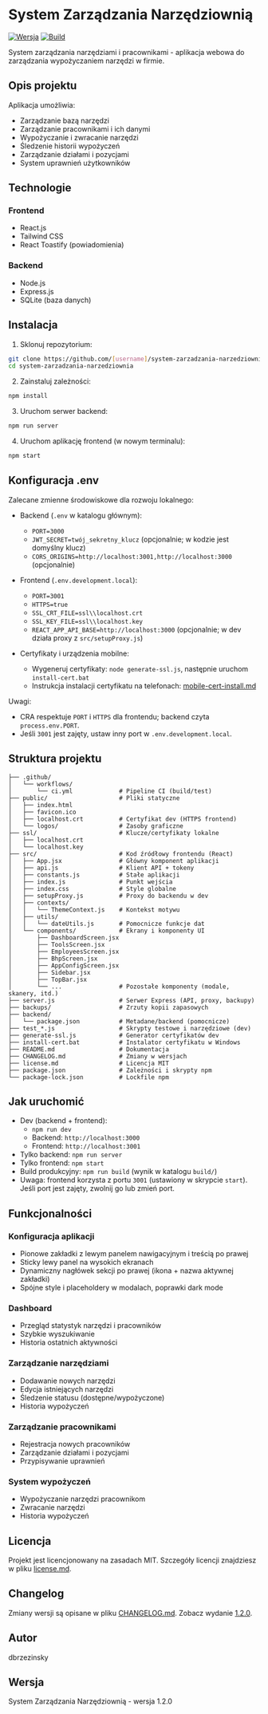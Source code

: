 # System Zarządzania Narzędziownią

[![Wersja](https://img.shields.io/badge/version-1.2.0-blue)](https://github.com/RexEtImperator/system-zarzadzania-narzedziownia/releases/tag/1.2.0)
[![Build](https://github.com/RexEtImperator/system-zarzadzania-narzedziownia/actions/workflows/ci.yml/badge.svg?branch=main)](https://github.com/RexEtImperator/system-zarzadzania-narzedziownia/actions/workflows/ci.yml)

System zarządzania narzędziami i pracownikami - aplikacja webowa do zarządzania wypożyczaniem narzędzi w firmie.

## Opis projektu

Aplikacja umożliwia:
- Zarządzanie bazą narzędzi
- Zarządzanie pracownikami i ich danymi
- Wypożyczanie i zwracanie narzędzi
- Śledzenie historii wypożyczeń
- Zarządzanie działami i pozycjami
- System uprawnień użytkowników

## Technologie

### Frontend
- React.js
- Tailwind CSS
- React Toastify (powiadomienia)

### Backend
- Node.js
- Express.js
- SQLite (baza danych)

## Instalacja

1. Sklonuj repozytorium:
```bash
git clone https://github.com/[username]/system-zarzadzania-narzedziownia.git
cd system-zarzadzania-narzedziownia
```

2. Zainstaluj zależności:
```bash
npm install
```

3. Uruchom serwer backend:
```bash
npm run server
```

4. Uruchom aplikację frontend (w nowym terminalu):
```bash
npm start
```

## Konfiguracja .env

Zalecane zmienne środowiskowe dla rozwoju lokalnego:

- Backend (`.env` w katalogu głównym):
  - `PORT=3000`
  - `JWT_SECRET=twój_sekretny_klucz` (opcjonalnie; w kodzie jest domyślny klucz)
  - `CORS_ORIGINS=http://localhost:3001,http://localhost:3000` (opcjonalnie)

- Frontend (`.env.development.local`):
  - `PORT=3001`
  - `HTTPS=true`
  - `SSL_CRT_FILE=ssl\\localhost.crt`
  - `SSL_KEY_FILE=ssl\\localhost.key`
  - `REACT_APP_API_BASE=http://localhost:3000` (opcjonalnie; w dev działa proxy z `src/setupProxy.js`)

- Certyfikaty i urządzenia mobilne:
  - Wygeneruj certyfikaty: `node generate-ssl.js`, następnie uruchom `install-cert.bat`
  - Instrukcja instalacji certyfikatu na telefonach: [mobile-cert-install.md](mobile-cert-install.md)

Uwagi:
- CRA respektuje `PORT` i `HTTPS` dla frontendu; backend czyta `process.env.PORT`.
- Jeśli `3001` jest zajęty, ustaw inny port w `.env.development.local`.

## Struktura projektu

```
├── .github/
│   └── workflows/
│       └── ci.yml             # Pipeline CI (build/test)
├── public/                    # Pliki statyczne
│   ├── index.html
│   ├── favicon.ico
│   ├── localhost.crt          # Certyfikat dev (HTTPS frontend)
│   └── logos/                 # Zasoby graficzne
├── ssl/                       # Klucze/certyfikaty lokalne
│   ├── localhost.crt
│   └── localhost.key
├── src/                       # Kod źródłowy frontendu (React)
│   ├── App.jsx                # Główny komponent aplikacji
│   ├── api.js                 # Klient API + tokeny
│   ├── constants.js           # Stałe aplikacji
│   ├── index.js               # Punkt wejścia
│   ├── index.css              # Style globalne
│   ├── setupProxy.js          # Proxy do backendu w dev
│   ├── contexts/
│   │   └── ThemeContext.js    # Kontekst motywu
│   ├── utils/
│   │   └── dateUtils.js       # Pomocnicze funkcje dat
│   └── components/            # Ekrany i komponenty UI
│       ├── DashboardScreen.jsx
│       ├── ToolsScreen.jsx
│       ├── EmployeesScreen.jsx
│       ├── BhpScreen.jsx
│       ├── AppConfigScreen.jsx
│       ├── Sidebar.jsx
│       ├── TopBar.jsx
│       └── ...                # Pozostałe komponenty (modale, skanery, itd.)
├── server.js                  # Serwer Express (API, proxy, backupy)
├── backups/                   # Zrzuty kopii zapasowych
├── backend/
│   └── package.json           # Metadane/backend (pomocnicze)
├── test_*.js                  # Skrypty testowe i narzędziowe (dev)
├── generate-ssl.js            # Generator certyfikatów dev
├── install-cert.bat           # Instalator certyfikatu w Windows
├── README.md                  # Dokumentacja
├── CHANGELOG.md               # Zmiany w wersjach
├── license.md                 # Licencja MIT
├── package.json               # Zależności i skrypty npm
└── package-lock.json          # Lockfile npm
```

## Jak uruchomić

- Dev (backend + frontend):
  - `npm run dev`
  - Backend: `http://localhost:3000`
  - Frontend: `http://localhost:3001`
- Tylko backend: `npm run server`
- Tylko frontend: `npm start`
- Build produkcyjny: `npm run build` (wynik w katalogu `build/`)
- Uwaga: frontend korzysta z portu `3001` (ustawiony w skrypcie `start`). Jeśli port jest zajęty, zwolnij go lub zmień port.

## Funkcjonalności

### Konfiguracja aplikacji
- Pionowe zakładki z lewym panelem nawigacyjnym i treścią po prawej
- Sticky lewy panel na wysokich ekranach
- Dynamiczny nagłówek sekcji po prawej (ikona + nazwa aktywnej zakładki)
- Spójne style i placeholdery w modalach, poprawki dark mode

### Dashboard
- Przegląd statystyk narzędzi i pracowników
- Szybkie wyszukiwanie
- Historia ostatnich aktywności

### Zarządzanie narzędziami
- Dodawanie nowych narzędzi
- Edycja istniejących narzędzi
- Śledzenie statusu (dostępne/wypożyczone)
- Historia wypożyczeń

### Zarządzanie pracownikami
- Rejestracja nowych pracowników
- Zarządzanie działami i pozycjami
- Przypisywanie uprawnień

### System wypożyczeń
- Wypożyczanie narzędzi pracownikom
- Zwracanie narzędzi
- Historia wypożyczeń

## Licencja

Projekt jest licencjonowany na zasadach MIT. Szczegóły licencji znajdziesz w pliku [license.md](license.md).

## Changelog

Zmiany wersji są opisane w pliku [CHANGELOG.md](CHANGELOG.md). Zobacz wydanie [1.2.0](https://github.com/RexEtImperator/system-zarzadzania-narzedziownia/releases/tag/1.2.0).

## Autor
dbrzezinsky

## Wersja
System Zarządzania Narzędziownią - wersja 1.2.0
